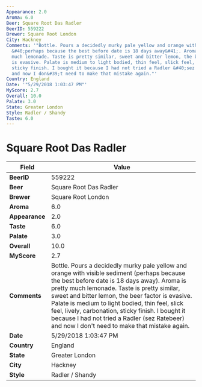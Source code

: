```yaml
---
Appearance: 2.0
Aroma: 6.0
Beer: Square Root Das Radler
BeerID: 559222
Brewer: Square Root London
City: Hackney
Comments: '"Bottle. Pours a decidedly murky pale yellow and orange with visible sediment
  &#40;perhaps because the best before date is 18 days away&#41;. Aroma is pretty
  much lemonade. Taste is pretty similar, sweet and bitter lemon, the beer factor
  is evasive. Palate is medium to light bodied, thin feel, slick feel, lively, carbonation,
  sticky finish. I bought it because I had not tried a Radler &#40;sez Ratebeer&#41;
  and now I don&#39;t need to make that mistake again."'
Country: England
Date: '"5/29/2018 1:03:47 PM"'
MyScore: 2.7
Overall: 10.0
Palate: 3.0
State: Greater London
Style: Radler / Shandy
Taste: 6.0
---
```


# Square Root Das Radler

| Field         | Value |
|---------------|-------|
| **BeerID** | 559222 |
| **Beer** | Square Root Das Radler |
| **Brewer** | Square Root London |
| **Aroma** | 6.0 |
| **Appearance** | 2.0 |
| **Taste** | 6.0 |
| **Palate** | 3.0 |
| **Overall** | 10.0 |
| **MyScore** | 2.7 |
| **Comments** | Bottle. Pours a decidedly murky pale yellow and orange with visible sediment &#40;perhaps because the best before date is 18 days away&#41;. Aroma is pretty much lemonade. Taste is pretty similar, sweet and bitter lemon, the beer factor is evasive. Palate is medium to light bodied, thin feel, slick feel, lively, carbonation, sticky finish. I bought it because I had not tried a Radler &#40;sez Ratebeer&#41; and now I don&#39;t need to make that mistake again. |
| **Date** | 5/29/2018 1:03:47 PM |
| **Country** | England |
| **State** | Greater London |
| **City** | Hackney |
| **Style** | Radler / Shandy |
